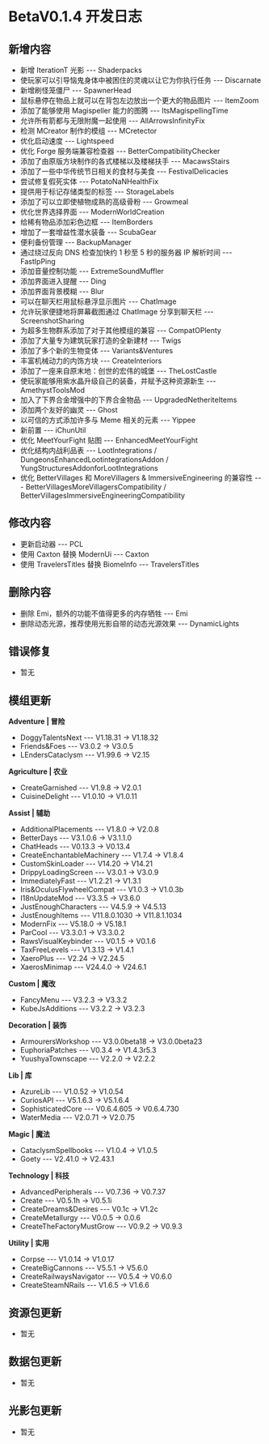# BetaV0.1.4 开发日志

## 新增内容

- 新增 IterationT 光影 --- Shaderpacks
- 使玩家可以引导恼鬼身体中被困住的灵魂以让它为你执行任务 --- Discarnate
- 新增刷怪笼僵尸 --- SpawnerHead
- 鼠标悬停在物品上就可以在背包左边放出一个更大的物品图片 --- ItemZoom
- 添加了能够使用 Magispeller 能力的图腾 --- ItsMagispellingTime
- 允许所有箭都与无限附魔一起使用 --- AllArrowsInfinityFix
- 检测 MCreator 制作的模组 --- MCretector
- 优化启动速度 --- Lightspeed
- 优化 Forge 服务端兼容检查器 --- BetterCompatibilityChecker
- 添加了由原版方块制作的各式楼梯以及楼梯扶手 --- MacawsStairs
- 添加了一些中华传统节日相关的食材与美食 --- FestivalDelicacies
- 尝试修复假死实体 --- PotatoNaNHealthFix
- 提供用于标记存储类型的标签 --- StorageLabels
- 添加了可以立即使植物成熟的高级骨粉 --- Growmeal
- 优化世界选择界面 --- ModernWorldCreation
- 给稀有物品添加彩色边框 --- ItemBorders
- 增加了一套增益性潜水装备 --- ScubaGear
- 便利备份管理 --- BackupManager
- 通过绕过反向 DNS 检查加快约 1 秒至 5 秒的服务器 IP 解析时间 --- FastIpPing
- 添加音量控制功能 --- ExtremeSoundMuffler
- 添加界面进入提醒 --- Ding
- 添加界面背景模糊 --- Blur
- 可以在聊天栏用鼠标悬浮显示图片 --- ChatImage
- 允许玩家便捷地将屏幕截图通过 ChatImage 分享到聊天栏 --- ScreenshotSharing
- 为超多生物群系添加了对于其他模组的兼容 --- CompatOPlenty
- 添加了大量专为建筑玩家打造的全新建材 --- Twigs
- 添加了多个新的生物变体 --- Variants&Ventures
- 丰富机械动力的内饰方块 --- CreateInteriors
- 添加了一座来自原末地：创世的宏伟的城堡 --- TheLostCastle
- 使玩家能够用紫水晶升级自己的装备，并赋予这种资源新生 --- AmethystToolsMod
- 加入了下界合金增强中的下界合金物品 --- UpgradedNetheriteItems
- 添加两个友好的幽灵 --- Ghost
- 以可信的方式添加许多与 Meme 相关的元素 --- Yippee
- 新前置 --- iChunUtil
- 优化 MeetYourFight 贴图 --- EnhancedMeetYourFight
- 优化结构内战利品表 --- LootIntegrations / DungeonsEnhancedLootintegrationsAddon / YungStructuresAddonforLootIntegrations
- 优化 BetterVillages 和 MoreVillagers & ImmersiveEngineering 的兼容性 --- BetterVillagesMoreVillagersCompatibility / BetterVillagesImmersiveEngineeringCompatibility

## 修改内容

- 更新启动器 --- PCL
- 使用 Caxton 替换 ModernUi --- Caxton
- 使用 TravelersTitles 替换 BiomeInfo --- TravelersTitles

## 删除内容

- 删除 Emi，额外的功能不值得更多的内存牺牲 --- Emi
- 删除动态光源，推荐使用光影自带的动态光源效果 --- DynamicLights

## 错误修复

- 暂无

## 模组更新

**Adventure | 冒险**

- DoggyTalentsNext --- V1.18.31 -> V1.18.32
- Friends&Foes --- V3.0.2 -> V3.0.5
- LEndersCataclysm --- V1.99.6 -> V2.15

**Agriculture | 农业**

- CreateGarnished --- V1.9.8 -> V2.0.1
- CuisineDelight --- V1.0.10 -> V1.0.11

**Assist | 辅助**

- AdditionalPlacements --- V1.8.0 -> V2.0.8
- BetterDays --- V3.1.0.6 -> V3.1.1.0
- ChatHeads --- V0.13.3 -> V0.13.4
- CreateEnchantableMachinery --- V1.7.4 -> V1.8.4
- CustomSkinLoader --- V14.20 -> V14.21
- DrippyLoadingScreen --- V3.0.1 -> V3.0.9
- ImmediatelyFast --- V1.2.21 -> V1.3.1
- Iris&OculusFlywheelCompat --- V1.0.3 -> V1.0.3b
- I18nUpdateMod --- V3.3.5 -> V3.6.0
- JustEnoughCharacters --- V4.5.9 -> V4.5.13
- JustEnoughItems --- V11.8.0.1030 -> V11.8.1.1034
- ModernFix --- V5.18.0 -> V5.18.1
- ParCool --- V3.3.0.1 -> V3.3.0.2
- RawsVisualKeybinder --- V0.1.5 -> V0.1.6
- TaxFreeLevels --- V1.3.13 -> V1.4.1
- XaeroPlus --- V2.24 -> V2.24.5
- XaerosMinimap --- V24.4.0 -> V24.6.1

**Custom | 魔改**

- FancyMenu --- V3.2.3 -> V3.3.2
- KubeJsAdditions --- V3.2.2 -> V3.2.3

**Decoration | 装饰**

- ArmourersWorkshop --- V3.0.0beta18 -> V3.0.0beta23
- EuphoriaPatches --- V0.3.4 -> V1.4.3r5.3
- YuushyaTownscape --- V2.2.0 -> V2.2.2

**Lib | 库**

- AzureLib --- V1.0.52 -> V1.0.54
- CuriosAPI --- V5.1.6.3 -> V5.1.6.4
- SophisticatedCore --- V0.6.4.605 -> V0.6.4.730
- WaterMedia --- V2.0.71 -> V2.0.75

**Magic | 魔法**

- CataclysmSpellbooks --- V1.0.4 -> V1.0.5
- Goety --- V2.41.0 -> V2.43.1

**Technology | 科技**

- AdvancedPeripherals --- V0.7.36 -> V0.7.37
- Create --- V0.5.1h -> V0.5.1i
- CreateDreams&Desires --- V0.1c -> V1.2c
- CreateMetallurgy --- V0.0.5 -> 0.0.6
- CreateTheFactoryMustGrow --- V0.9.2 -> V0.9.3

**Utility | 实用**

- Corpse --- V1.0.14 -> V1.0.17
- CreateBigCannons --- V5.5.1 -> V5.6.0
- CreateRailwaysNavigator --- V0.5.4 -> V0.6.0
- CreateSteamNRails --- V1.6.5 -> V1.6.6

## 资源包更新

- 暂无

## 数据包更新

- 暂无

## 光影包更新

- 暂无
